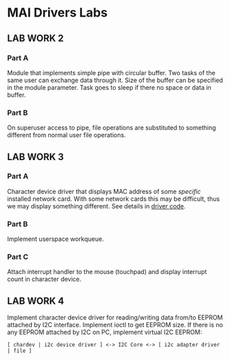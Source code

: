 MAI Drivers Labs
================

LAB WORK 2
----------

### Part A

Module that implements simple pipe with circular buffer. Two tasks of the same
user can exchange data through it. Size of the buffer can be specified in the
module parameter. Task goes to sleep if there no space or data in buffer.

### Part B

On superuser access to pipe, file operations are substituted to something
different from normal user file operations.


LAB WORK 3
----------

### Part A

Character device driver that displays MAC address of some *specific* installed
network card. With some network cards this may be difficult, thus we may display
something different. See details in [driver code](lab3/show_mac/main.c).

### Part B

Implement userspace workqueue.

### Part C

Attach interrupt handler to the mouse (touchpad) and display interrupt count
in character device.


LAB WORK 4
----------

Implement character device driver for reading/writing data from/to EEPROM
attached by I2C interface. Implement ioctl to get EEPROM size. If there is no
any EEPROM attached by I2C on PC, implement virtual I2C EEPROM:

`[ chardev | i2c device driver ] <-> I2C Core <-> [ i2c adapter driver | file ]`
